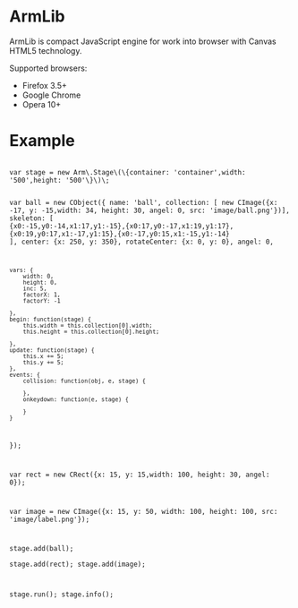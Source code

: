 ArmLib
======

ArmLib is compact JavaScript engine for work into browser with Canvas HTML5 technology.

Supported browsers:

* Firefox 3.5+
* Google Chrome
* Opera 10+


Example
=======
<code>
var stage = new Arm\.Stage\(\{container: 'container',width: '500',height: '500'\}\)\;

var ball = new CObject\(\{
	name: 'ball', 
	collection: \[ new CImage\(\{x: -17, y: -15,width: 34, height: 30, angel: 0, src: 'image/ball.png'\}\)\],
	skeleton: \[ {x0:-15,y0:-14,x1:17,y1:-15},{x0:17,y0:-17,x1:19,y1:17},{x0:19,y0:17,x1:-17,y1:15},{x0:-17,y0:15,x1:-15,y1:-14} ],
	center: {x: 250, y: 350},
	rotateCenter: {x: 0, y: 0},
	angel: 0,
	
	vars: {
		width: 0,
		height: 0,
		inc: 5,
		factorX: 1,
		factorY: -1

	},
	begin: function(stage) {
		this.width = this.collection[0].width;
		this.height = this.collection[0].height;

	},
	update: function(stage) {
		this.x += 5;
		this.y += 5;
	},
	events: { 
		collision: function(obj, e, stage) {

		},
		onkeydown: function(e, stage) {

		}
	}
});

var rect = new CRect({x: 15, y: 15,width: 100, height: 30, angel: 0});

var image = new CImage({x: 15, y: 50, width: 100, height: 100, src: 'image/label.png'});


stage.add(ball);  
stage.add(rect);
stage.add(image);

stage.run(); 
stage.info();
</code>